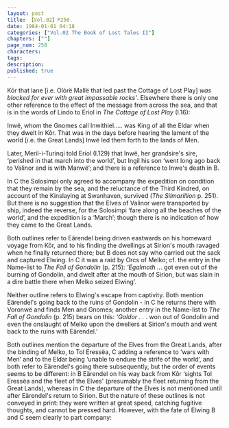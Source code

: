```yaml
---
layout: post
title: 【Vol.02】P258.
date: 1984-01-01 04:18
categories: ["Vol.02 The Book of Lost Tales II"]
chapters: [""]
page_num: 258
characters: 
tags: 
description: 
published: true
---
```


<p style="text-indent: 0;">
Kôr that lane [i.e. Olórë Mallë that led past the Cottage of Lost Play] <I>was blocked for ever with great impassable rocks'</I>. Elsewhere there is only one other reference to the effect of the message from across the sea, and that is in the words of Lindo to Eriol in <I>The Cottage of Lost Play</I> (I.16):
</p>

Inwë, whom the Gnomes call Inwithiel..... was King of all the Eldar when they dwelt in Kôr. That was in the days before hearing the lament of the world [i.e. the Great Lands] Inwë led them forth to the lands of Men.

Later, Meril-i-Turinqi told Eriol (I.129) that Inwë, her grandsire's sire, ‘perished in that march into the world’, but Ingil his son ‘went long ago back to Valinor and is with Manwë’; and there is a reference to Inwe's death in B.

In C the Solosimpi only agreed to accompany the expedition on condition that they remain by the sea, and the reluctance of the Third Kindred, on account of the Kinslaying at Swanhaven, survived <I>(The Silmarillion</I> p. 251). But there is no suggestion that the Elves of Valinor were transported by ship, indeed the reverse, for the Solosimpi ‘fare along all the beaches of the world’, and the expedition is a ‘March’; though there is no indication of how they came to the Great Lands.

Both outlines refer to Eärendel being driven eastwards on his homeward voyage from Kôr, and to his finding the dwellings at Sirion's mouth ravaged when he finally returned there; but B does not say who carried out the sack and captured Elwing. In C it was a raid by Orcs of Melko; cf. the entry in the Name-list to <I>The Fall of Gondolin</I> (p. 215): <I>‘Egalmoth ..</I>. got even out of the burning of Gondolin, and dwelt after at the mouth of Sirion, but was slain in a dire battle there when Melko seized Elwing’.

Neither outline refers to Elwing's escape from captivity. Both mention Eärendel's going back to the ruins of Gondolin - in C he returns there with Voronwë and finds Men and Gnomes; another entry in the Name-list to <I>The Fall of Gondolin</I> (p. 215) bears on this: <I>‘Galdor . . </I>. won out of Gondolin and even the onslaught of Melko upon the dwellers at Sirion's mouth and went back to the ruins with Eärendel.’

Both outlines mention the departure of the Elves from the Great Lands, after the binding of Melko, to Tol Eressëa, C adding a reference to ‘wars with Men’ and to the Eldar being ‘unable to endure the strife of the world’, and both refer to Eärendel's going there subsequently, but the order of events seems to be different: in B Eärendel on his way back from Kôr ‘sights Tol Eressëa and the fleet of the Elves' (presumably the fleet returning from the Great Lands), whereas in C the departure of the Elves is not mentioned until after Eärendel's return to Sirion. But the nature of these outlines is not conveyed in print: they were written at great speed, catching fugitive thoughts, and cannot be pressed hard. However, with the fate of Elwing B and C seem clearly to part company:

